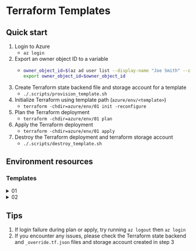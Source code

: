 # Terraform Templates

## Quick start

1. Login to Azure
   * `az login`
2. Export an owner object ID to a variable
   * ```sh
     owner_object_id=$(az ad user list --display-name "Joe Smith" --query '[0].id' -o tsv)
     export owner_object_id=$owner_object_id
     ```
3. Create Terraform state backend file and storage account for a template
   * `./.scripts/provision_template.sh`
4. Initialize Terraform using template path (`azure/env/<template>`)
   * `terraform -chdir=azure/env/01 init -reconfigure`
5. Plan the Terraform deployment
   * `terraform -chdir=azure/env/01 plan`
6. Apply the Terraform deployment
   * `terraform -chdir=azure/env/01 apply`
7. Destroy the Terraform deployment and terraform storage account
   * `./.scripts/destroy_template.sh`

## Environment resources

### Templates
<details>
  <summary>01</summary>

|Azure Resource|Notes|
|---|---|
|API Management|Securely share and manage REST endpoints|
|Logic App|Make database data available via REST endpoint|
|Data Factory|Ingest APIs and store data in a database and storage account|
|Key Vault|Manage secrets|
|Storage Account|Store results from ingested APIs|
|Azure SQL DB|Store data from ingested APIs and expose via Logic App and API Management|
</details>
<details>
  <summary>02</summary>

Coming soon...
</details>

## Tips

1. If login failure during plan or apply, try running `az logout` then `az login`
2. If you encounter any issues, please check the Terraform state backend and `_override.tf.json` files and storage account created in step 3
